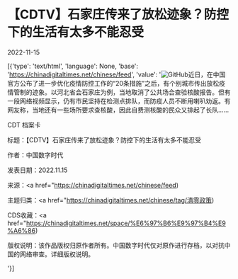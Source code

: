 # 【CDTV】石家庄传来了放松迹象？防控下的生活有太多不能忍受

2022-11-15

[{'type': 'text/html', 'language': None, 'base': 'https://chinadigitaltimes.net/chinese/feed', 'value': '![GitHub](https://chinadigitaltimes.net/chinese/files/2022/11/封面-1-768x430.jpeg)近日，在中国官方公布了进一步优化疫情防控工作的“20条措施”之后，有个别城市传出放松疫情管制的迹象。以河北省会石家庄为例，当地取消了公共场合查验核酸报告。但有一段网络视频显示，仍有市民坚持在检测点排队，而防疫人员不断用喇叭劝返。有网友称，当地还有一些场所要求查核酸，因此自费测核酸的民众又排起了长队&#8230;&#8230;





CDT 档案卡

标题：【CDTV】石家庄传来了放松迹象？防控下的生活有太多不能忍受

作者：中国数字时代

发表日期：2022.11.15

来源：<a href="https://chinadigitaltimes.net/chinese/feed)

主题归类：<a href="https://chinadigitaltimes.net/chinese/tag/清零政策)

CDS收藏：<a href="https://chinadigitaltimes.net/space/%E6%97%B6%E9%97%B4%E9%A6%86)

版权说明：该作品版权归原作者所有。中国数字时代仅对原作进行存档，以对抗中国的网络审查。详细版权说明。



'}]